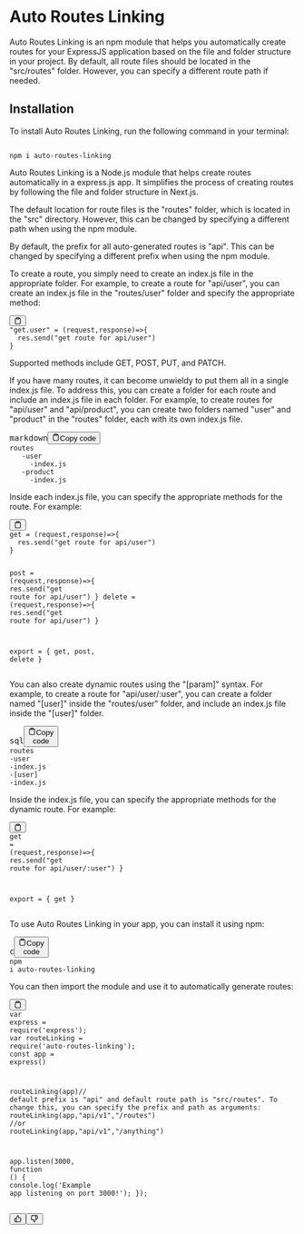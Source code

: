 <div class="relative flex w-[calc(100%-50px)] flex-col gap-1 md:gap-3 lg:w-[calc(100%-115px)]"><div class="flex flex-grow flex-col gap-3"><div class="min-h-[20px] flex flex-col items-start gap-4 whitespace-pre-wrap">


<h1>Auto Routes Linking</h1><p>Auto Routes Linking is an npm module that helps you automatically create routes for your ExpressJS application based on the file and folder structure in your project. By default, all route files should be located in the "src/routes" folder. However, you can specify a different route path if needed.</p><h2>Installation</h2><p>To install Auto Routes Linking, run the following command in your terminal:</p>

```

npm i auto-routes-linking

```

<div class="markdown prose w-full break-words dark:prose-invert light"><p>Auto Routes Linking is a Node.js module that helps create routes automatically in a express.js app. It simplifies the process of creating routes by following the file and folder structure in Next.js.</p><p>The default location for route files is the "routes" folder, which is located in the "src" directory. However, this can be changed by specifying a different path when using the npm module.</p><p>By default, the prefix for all auto-generated routes is "api". This can be changed by specifying a different prefix when using the npm module.</p><p>To create a route, you simply need to create an index.js file in the appropriate folder. For example, to create a route for "api/user", you can create an index.js file in the "routes/user" folder and specify the appropriate method:</p><pre><div class="bg-black mb-4 rounded-md"><div class="flex items-center relative text-gray-200 bg-gray-800 px-4 py-2 text-xs font-sans"><span class=""></span><button class="flex ml-auto gap-2"><svg stroke="currentColor" fill="none" stroke-width="2" viewBox="0 0 24 24" stroke-linecap="round" stroke-linejoin="round" class="h-4 w-4" height="1em" width="1em" xmlns="http://www.w3.org/2000/svg"><path d="M16 4h2a2 2 0 0 1 2 2v14a2 2 0 0 1-2 2H6a2 2 0 0 1-2-2V6a2 2 0 0 1 2-2h2"></path><rect x="8" y="2" width="8" height="4" rx="1" ry="1"></rect></svg></button></div><div class="p-4 overflow-y-auto"><code class="!whitespace-pre hljs language-javascript"><span class="hljs-string">"get.user"</span> = <span class="hljs-function">(<span class="hljs-params">request,response</span>)=&gt;</span>{
  res.<span class="hljs-title function_">send</span>(<span class="hljs-string">"get route for api/user"</span>)
}
</code></div></div></pre><p>Supported methods include GET, POST, PUT, and PATCH.</p><p>If you have many routes, it can become unwieldy to put them all in a single index.js file. To address this, you can create a folder for each route and include an index.js file in each folder. For example, to create routes for "api/user" and "api/product", you can create two folders named "user" and "product" in the "routes" folder, each with its own index.js file.</p><pre><div class="bg-black mb-4 rounded-md"><div class="flex items-center relative text-gray-200 bg-gray-800 px-4 py-2 text-xs font-sans"><span class="">markdown</span><button class="flex ml-auto gap-2"><svg stroke="currentColor" fill="none" stroke-width="2" viewBox="0 0 24 24" stroke-linecap="round" stroke-linejoin="round" class="h-4 w-4" height="1em" width="1em" xmlns="http://www.w3.org/2000/svg"><path d="M16 4h2a2 2 0 0 1 2 2v14a2 2 0 0 1-2 2H6a2 2 0 0 1-2-2V6a2 2 0 0 1 2-2h2"></path><rect x="8" y="2" width="8" height="4" rx="1" ry="1"></rect></svg>Copy code</button></div><div class="p-4 overflow-y-auto"><code class="!whitespace-pre hljs language-markdown">routes
   -user
<span class="hljs-code">     -index.js
   -product
     -index.js
</span></code></div></div></pre><p>Inside each index.js file, you can specify the appropriate methods for the route. For example:</p><pre><div class="bg-black mb-4 rounded-md"><div class="flex items-center relative text-gray-200 bg-gray-800 px-4 py-2 text-xs font-sans"><span class=""></span><button class="flex ml-auto gap-2"><svg stroke="currentColor" fill="none" stroke-width="2" viewBox="0 0 24 24" stroke-linecap="round" stroke-linejoin="round" class="h-4 w-4" height="1em" width="1em" xmlns="http://www.w3.org/2000/svg"><path d="M16 4h2a2 2 0 0 1 2 2v14a2 2 0 0 1-2 2H6a2 2 0 0 1-2-2V6a2 2 0 0 1 2-2h2"></path><rect x="8" y="2" width="8" height="4" rx="1" ry="1"></rect></svg></button></div><div class="p-4 overflow-y-auto"><code class="!whitespace-pre hljs language-javascript">get = <span class="hljs-function">(<span class="hljs-params">request,response</span>)=&gt;</span>{
  res.<span class="hljs-title function_">send</span>(<span class="hljs-string">"get route for api/user"</span>)
}

post = <span class="hljs-function">(<span class="hljs-params">request,response</span>)=&gt;</span>{
  res.<span class="hljs-title function_">send</span>(<span class="hljs-string">"get route for api/user"</span>)
}
<span class="hljs-keyword">delete</span> = <span class="hljs-function">(<span class="hljs-params">request,response</span>)=&gt;</span>{
  res.<span class="hljs-title function_">send</span>(<span class="hljs-string">"get route for api/user"</span>)
}

<span class="hljs-keyword">export</span> = {
  get,
  post,
  <span class="hljs-keyword">delete</span>
}
</code></div></div></pre><p>You can also create dynamic routes using the "[param]" syntax. For example, to create a route for "api/user/:user", you can create a folder named "[user]" inside the "routes/user" folder, and include an index.js file inside the "[user]" folder.</p><pre><div class="bg-black mb-4 rounded-md"><div class="flex items-center relative text-gray-200 bg-gray-800 px-4 py-2 text-xs font-sans"><span class="">sql</span><button class="flex ml-auto gap-2"><svg stroke="currentColor" fill="none" stroke-width="2" viewBox="0 0 24 24" stroke-linecap="round" stroke-linejoin="round" class="h-4 w-4" height="1em" width="1em" xmlns="http://www.w3.org/2000/svg"><path d="M16 4h2a2 2 0 0 1 2 2v14a2 2 0 0 1-2 2H6a2 2 0 0 1-2-2V6a2 2 0 0 1 2-2h2"></path><rect x="8" y="2" width="8" height="4" rx="1" ry="1"></rect></svg>Copy code</button></div><div class="p-4 overflow-y-auto"><code class="!whitespace-pre hljs language-sql">routes
   <span class="hljs-operator">-</span><span class="hljs-keyword">user</span>
     <span class="hljs-operator">-</span>index.js
     <span class="hljs-operator">-</span>[<span class="hljs-keyword">user</span>]
       <span class="hljs-operator">-</span>index.js
</code></div></div></pre><p>Inside the index.js file, you can specify the appropriate methods for the dynamic route. For example:</p><pre><div class="bg-black mb-4 rounded-md"><div class="flex items-center relative text-gray-200 bg-gray-800 px-4 py-2 text-xs font-sans"><span class=""></span><button class="flex ml-auto gap-2"><svg stroke="currentColor" fill="none" stroke-width="2" viewBox="0 0 24 24" stroke-linecap="round" stroke-linejoin="round" class="h-4 w-4" height="1em" width="1em" xmlns="http://www.w3.org/2000/svg"><path d="M16 4h2a2 2 0 0 1 2 2v14a2 2 0 0 1-2 2H6a2 2 0 0 1-2-2V6a2 2 0 0 1 2-2h2"></path><rect x="8" y="2" width="8" height="4" rx="1" ry="1"></rect></svg></button></div><div class="p-4 overflow-y-auto"><code class="!whitespace-pre hljs language-javascript">get = <span class="hljs-function">(<span class="hljs-params">request,response</span>)=&gt;</span>{
  res.<span class="hljs-title function_">send</span>(<span class="hljs-string">"get route for api/user/:user"</span>)
}

<span class="hljs-keyword">export</span> = {
  get
}
</code></div></div></pre><p>To use Auto Routes Linking in your app, you can install it using npm:</p><pre><div class="bg-black mb-4 rounded-md"><div class="flex items-center relative text-gray-200 bg-gray-800 px-4 py-2 text-xs font-sans"><span class="">c</span><button class="flex ml-auto gap-2"><svg stroke="currentColor" fill="none" stroke-width="2" viewBox="0 0 24 24" stroke-linecap="round" stroke-linejoin="round" class="h-4 w-4" height="1em" width="1em" xmlns="http://www.w3.org/2000/svg"><path d="M16 4h2a2 2 0 0 1 2 2v14a2 2 0 0 1-2 2H6a2 2 0 0 1-2-2V6a2 2 0 0 1 2-2h2"></path><rect x="8" y="2" width="8" height="4" rx="1" ry="1"></rect></svg>Copy code</button></div><div class="p-4 overflow-y-auto"><code class="!whitespace-pre hljs language-c">npm i <span class="hljs-keyword">auto</span>-routes-linking
</code></div></div></pre><p>You can then import the module and use it to automatically generate routes:</p><pre><div class="bg-black mb-4 rounded-md"><div class="flex items-center relative text-gray-200 bg-gray-800 px-4 py-2 text-xs font-sans"><span class=""></span><button class="flex ml-auto gap-2"><svg stroke="currentColor" fill="none" stroke-width="2" viewBox="0 0 24 24" stroke-linecap="round" stroke-linejoin="round" class="h-4 w-4" height="1em" width="1em" xmlns="http://www.w3.org/2000/svg"><path d="M16 4h2a2 2 0 0 1 2 2v14a2 2 0 0 1-2 2H6a2 2 0 0 1-2-2V6a2 2 0 0 1 2-2h2"></path><rect x="8" y="2" width="8" height="4" rx="1" ry="1"></rect></svg></button></div><div class="p-4 overflow-y-auto"><code class="!whitespace-pre hljs language-javascript"><span class="hljs-keyword">var</span> express = <span class="hljs-built_in">require</span>(<span class="hljs-string">'express'</span>);
<span class="hljs-keyword">var</span> routeLinking = <span class="hljs-built_in">require</span>(<span class="hljs-string">'auto-routes-linking'</span>);
<span class="hljs-keyword">const</span> app = <span class="hljs-title function_">express</span>()

<span class="hljs-title function_">routeLinking</span>(app)<span class="hljs-comment">// default prefix is "api" and default route path is "src/routes". To change this, you can specify the prefix and path as arguments:</span>
<span class="hljs-title function_">routeLinking</span>(app,<span class="hljs-string">"api/v1"</span>,<span class="hljs-string">"/routes"</span>)
<span class="hljs-comment">//or </span>
<span class="hljs-title function_">routeLinking</span>(app,<span class="hljs-string">"api/v1"</span>,<span class="hljs-string">"/anything"</span>)

app.<span class="hljs-title function_">listen</span>(<span class="hljs-number">3000</span>, <span class="hljs-keyword">function</span> (<span class="hljs-params"></span>) {
  <span class="hljs-variable language_">console</span>.<span class="hljs-title function_">log</span>(<span class="hljs-string">'Example app listening on port 3000!'</span>);
});
</code></div></div></pre></div></div></div><div class="flex justify-between"><div class="text-gray-400 flex self-end lg:self-center justify-center mt-2 gap-3 md:gap-4 lg:gap-1 lg:absolute lg:top-0 lg:translate-x-full lg:right-0 lg:mt-0 lg:pl-2 visible"><button class="p-1 rounded-md hover:bg-gray-100 hover:text-gray-700 dark:text-gray-400 dark:hover:bg-gray-700 dark:hover:text-gray-200 disabled:dark:hover:text-gray-400"><svg stroke="currentColor" fill="none" stroke-width="2" viewBox="0 0 24 24" stroke-linecap="round" stroke-linejoin="round" class="h-4 w-4" height="1em" width="1em" xmlns="http://www.w3.org/2000/svg"><path d="M14 9V5a3 3 0 0 0-3-3l-4 9v11h11.28a2 2 0 0 0 2-1.7l1.38-9a2 2 0 0 0-2-2.3zM7 22H4a2 2 0 0 1-2-2v-7a2 2 0 0 1 2-2h3"></path></svg></button><button class="p-1 rounded-md hover:bg-gray-100 hover:text-gray-700 dark:text-gray-400 dark:hover:bg-gray-700 dark:hover:text-gray-200 disabled:dark:hover:text-gray-400"><svg stroke="currentColor" fill="none" stroke-width="2" viewBox="0 0 24 24" stroke-linecap="round" stroke-linejoin="round" class="h-4 w-4" height="1em" width="1em" xmlns="http://www.w3.org/2000/svg"><path d="M10 15v4a3 3 0 0 0 3 3l4-9V2H5.72a2 2 0 0 0-2 1.7l-1.38 9a2 2 0 0 0 2 2.3zm7-13h2.67A2.31 2.31 0 0 1 22 4v7a2.31 2.31 0 0 1-2.33 2H17"></path></svg></button></div></div></div>